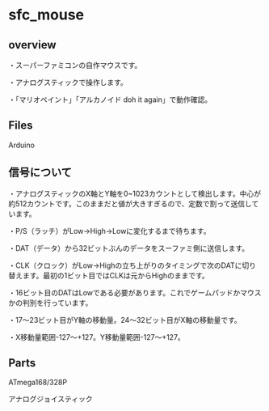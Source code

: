 # sfc_mouse

## overview

・スーパーファミコンの自作マウスです。

・アナログスティックで操作します。

・「マリオペイント」「アルカノイド doh it again」で動作確認。

## Files

Arduino

## 信号について

・アナログスティックのX軸とY軸を0~1023カウントとして検出します。中心が約512カウントです。このままだと値が大きすぎるので、定数で割って送信しています。

・P/S（ラッチ）がLow→High→Lowに変化するまで待ちます。

・DAT（データ）から32ビットぶんのデータをスーファミ側に送信します。

・CLK（クロック）がLow→Highの立ち上がりのタイミングで次のDATに切り替えます。最初の1ビット目ではCLKは元からHighのままです。

・16ビット目のDATはLowである必要があります。これでゲームパッドかマウスかの判別を行っています。

・17～23ビット目がY軸の移動量。24～32ビット目がX軸の移動量です。

・X移動量範囲-127～+127。Y移動量範囲-127～+127。

## Parts

ATmega168/328P

アナログジョイスティック

